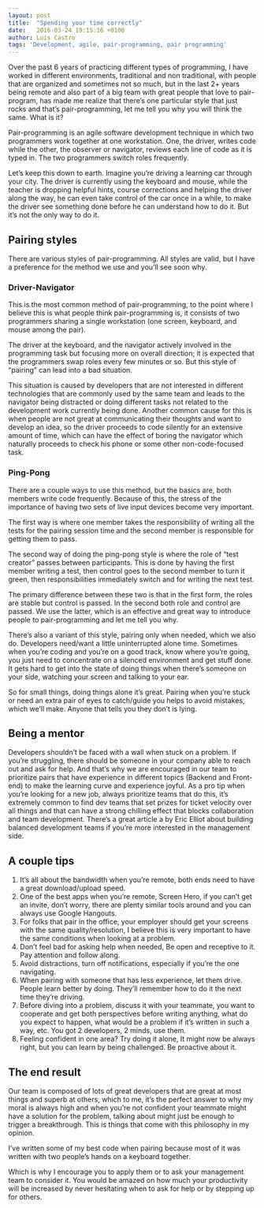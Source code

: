 ```yaml
---
layout: post
title:  "Spending your time correctly"
date:   2016-03-24 19:15:16 +0100
author: Luis Castro
tags: 'Development, agile, pair-programming, pair programming'
---
```

Over the past 6 years of practicing different types of programming, I have worked in different environments, traditional and non traditional, with people that are organized and sometimes not so much, but in the last 2+ years being remote and also part of a big team with great people that love to pair-program, has made me realize that there’s one particular style that just rocks and that’s pair-programming, let me tell you why you will think the same.
What is it?

Pair-programming is an agile software development technique in which two programmers work together at one workstation. One, the driver, writes code while the other, the observer or navigator, reviews each line of code as it is typed in. The two programmers switch roles frequently.

Let’s keep this down to earth. Imagine you’re driving a learning car through your city. The driver is currently using the keyboard and mouse, while the teacher is dropping helpful hints, course corrections and helping the driver along the way, he can even take control of the car once in a while, to make the driver see something done before he can understand how to do it. But it’s not the only way to do it.

## Pairing styles
There are various styles of pair-programming. All styles are valid, but I have a preference for the method we use and you’ll see soon why.

### Driver-Navigator
This is the most common method of pair-programming, to the point where I believe this is what people think pair-programming is, it consists of two programmers sharing a single workstation (one screen, keyboard, and mouse among the pair). 

The driver at the keyboard, and the navigator actively involved in the programming task but focusing more on overall direction; it is expected that the programmers swap roles every few minutes or so. But this style of “pairing” can lead into a bad situation. 

This situation is caused by developers that are not interested in different technologies that are commonly used by the same team and leads to the navigator being distracted or doing different tasks not related to the development work currently being done. Another common cause for this is when people are not great at communicating their thoughts and want to develop an idea, so the driver proceeds to code silently for an extensive amount of time, which can have the effect of boring the navigator which naturally proceeds to check his phone or some other non-code-focused task.

### Ping-Pong
There are a couple ways to use this method, but the basics are, both members write code frequently. Because of this, the stress of the importance of having two sets of live input devices become very important.

The first way is where one member takes the responsibility of writing all the tests for the pairing session time and the second member is responsible for getting them to pass.

The second way of doing the ping-pong style is where the role of “test creator” passes between participants. This is done by having the first member writing a test, then control goes to the second member to turn it green, then responsibilities immediately switch and for writing the next test.

The primary difference between these two is that in the first form, the roles are stable but control is passed. In the second both role and control are passed. We use the latter, which is an effective and great way to introduce people to pair-programming and let me tell you why.

There’s also a variant of this style, pairing only when needed, which we also do. Developers need/want a little uninterrupted alone time. Sometimes when you’re coding and you’re on a good track, know where you’re going, you just need to concentrate on a silenced environment and get stuff done. It gets hard to get into the state of doing things when there’s someone on your side, watching your screen and talking to your ear.

So for small things, doing things alone it’s great. Pairing when you’re stuck or need an extra pair of eyes to catch/guide you helps to avoid mistakes, which we’ll make. Anyone that tells you they don’t is lying.

## Being a mentor
Developers shouldn’t be faced with a wall when stuck on a problem. If you’re struggling, there should be someone in your company able to reach out and ask for help.
And that’s why we are encouraged in our team to prioritize pairs that have experience in different topics (Backend and Front-end) to make the learning curve and experience joyful. As a pro tip when you’re looking for a new job, always prioritize teams that do this, it’s extremely common to find dev teams that set prizes for ticket velocity over all things and that can have a strong chilling effect that blocks collaboration and team development. There’s a great article a by Eric Elliot about building balanced development teams if you’re more interested in the management side.

## A couple tips
1. It’s all about the bandwidth when you’re remote, both ends need to have a great download/upload speed.
2. One of the best apps when you’re remote, Screen Hero, if you can’t get an invite, don’t worry, there are plenty similar tools around and you can always use Google Hangouts.
3. For folks that pair in the office, your employer should get your screens with the same quality/resolution, I believe this is very important to have the same conditions when looking at a problem.
4. Don’t feel bad for asking help when needed, Be open and receptive to it. Pay attention and follow along.
5. Avoid distractions, turn off notifications, especially if you’re the one navigating.
6. When pairing with someone that has less experience, let them drive. People learn better by doing. They’ll remember how to do it the next time they’re driving.
7. Before diving into a problem, discuss it with your teammate, you want to cooperate and get both perspectives before writing anything, what do you expect to happen, what would be a problem if it’s written in such a way, etc. You got 2 developers, 2 minds, use them.
8. Feeling confident in one area? Try doing it alone, It might now be always right, but you can learn by being challenged. Be proactive about it.

## The end result
Our team is composed of lots of great developers that are great at most things and superb at others, which to me, it’s the perfect answer to why my moral is always high and when you’re not confident your teammate might have a solution for the problem, talking about might just be enough to trigger a breakthrough. This is things that come with this philosophy in my opinion.

I’ve written some of my best code when pairing because most of it was written with two people’s hands on a keyboard together.

Which is why I encourage you to apply them or to ask your management team to consider it. You would be amazed on how much your productivity will be increased by never hesitating when to ask for help or by stepping up for others.
